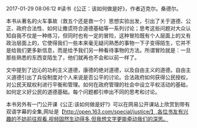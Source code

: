 2017-01-29 08:06:12
#读书《公正：该如何做是好》，作者迈克尔。桑德尔。

本书从著名的火车事故（救五个还是救一个）思想实验出发，引出了关于道德、公正、政府合法性、如何让撒谎符合道德基础等一系列讨论；思考这些问题对大众认知自我不仅是一种练习，但同时也有一定的冒险，这种冒险既有个人层面上的又有政治层面上的，它使得我们一些本来毫无疑问熟悉的事物一下子变得陌生，它并不是给我们更多新信息，而是给予我们另一种看待事物的方法。所谓冒险就是：一旦那些熟悉的东西变陌生了，他们就再也不会和以前一样了。

文中提到了边沁的功利主义道德，康德的绝对道德，以及自由主义的道德。自由主义道德引出了兵役制度对个人来说是否公平的讨论。合法政府如何获得公民授权，对公民天赋权利进行平衡和管理。如何在政府管理的社会中设立平权活动的基础，如何定义好公民的道德基础。每个问题都引申出不同的思考和讨论。

本书另外有一门公开课《公正:该如何做是好?》可以在网易公开课站上欣赏到带有双语字幕的全集,网址是【http://open.163.com/special/justice/】,各位书友有兴趣的不妨前往观看,视频固然生动得多,但我想文字更能牵动我们的深思。​

